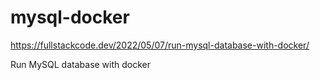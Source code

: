 # mysql-docker

https://fullstackcode.dev/2022/05/07/run-mysql-database-with-docker/

Run MySQL database with docker


